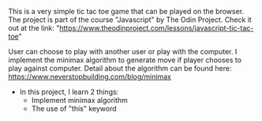 This is a very simple tic tac toe game that can be played on the browser.
The project is part of the course "Javascript" by The Odin Project. 
Check it out at the link: "https://www.theodinproject.com/lessons/javascript-tic-tac-toe"

User can choose to play with another user or play with the computer. 
I implement the minimax algorithm to generate move if player chooses to play against computer. Detail about the algorithm can be found here: https://www.neverstopbuilding.com/blog/minimax

- In this project, I learn 2 things: 
    + Implement minimax algorithm 
    + The use of "this" keyword 